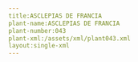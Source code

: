 ```yaml
---
title:ASCLEPIAS DE FRANCIA
plant-name:ASCLEPIAS DE FRANCIA
plant-number:043
plant-xml:/assets/xml/plant043.xml
layout:single-xml
---
```

